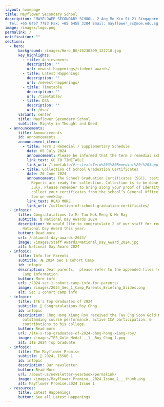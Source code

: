 ```yaml
---
layout: homepage
title: Mayflower Secondary School
description: "MAYFLOWER SECONDARY SCHOOL. 2 Ang Mo Kio St 21 Singapore 569384
  Tel: +65 6457 7783 Fax: +65 6458 3284 Email: mayflower_ss@moe.edu.sg."
image: /images/logo.png
permalink: /
notification: ""
sections:
  - hero:
      background: /images/Hero_BG/20230309_122210.jpg
      key_highlights:
        - title: Achievements
          description: ""
          url: newest-happenings/student-awards/
        - title: Latest Happenings
          description: ""
          url: /newest-happenings/
        - title: Timetable
          description: ""
          url: /timetable/
        - title: DSA
          description: ""
          url: /dsa/
      variant: center
      title: Mayflower Secondary School
      subtitle: Mighty in Thought and Deed
  - announcements:
      title: Announcements
      id: announcements
      announcement_items:
        - title: Term 3 Remedial / Supplementary Schedule
          date: 05 July 2024
          announcement: Please be informed that the term 3 remedial schedule is available.
          link_text: GO TO TIMETABLE
          link_url: /timetable/#:~:text=Term%203%20Remedial%20/%20Supplementary%20Schedule
        - title: Collection of School Graduation Certificates
          date: 26 June 2024
          announcement: The School Graduation Certificates (SGC), testimonials & CCA
            Reports are ready for collection. Collection is to be done by 31
            July. Please remember to bring along your proof of identity to
            collect your certificates from the school’s General Office, 8am to
            5pm on weekday.
          link_text: READ MORE
          link_url: /collection-of-school-graduation-certificates/
  - infopic:
      title: Congratulations to Mr Tan Kok Meng & Mr Raj
      subtitle: 🎖️ National Day Awards 2024
      description: We would like to congratulate 2 of our staff for receiving their
        National Day Award this year.
      button: Read more
      url: /national-day-awards-2024/
      image: /images/Staff Awards/National_Day_Award_2024.jpg
      alt: National Day Award 2024
  - infopic:
      title: Info for Parents
      subtitle: ⛺️ 2024 Sec 1 Cohort Camp
      id: infopic
      description: Dear parents,  please refer to the appended files for Sec1 Cohort
        Camp information
      button: More info
      url: /2024-sec-1-cohort-camp-info-for-parents/
      image: /images/2024_Sec_1_Camp_Parents_Briefing_Slides.png
      alt: Sec 1 cohort camp info
  - infopic:
      title: ITE’s Top Graduates of 2024
      subtitle: 🎉 Congratulations Roy Chng
      id: infopic
      description: Chng Hong Xiang Roy received the Tay Eng Soon Gold Medal for
        outstanding course performance, active CCA participation, &
        contributions to his college.
      button: Read more
      url: /ite-s-top-graduates-of-2024-chng-hong-xiang-roy/
      image: /images/TES_Gold_Medal___1__Roy_Chng_1.png
      alt: ITE 2024 Top Graduate
  - infopic:
      title: The Mayflower Promise
      subtitle: 📰 2024, ISSUE 1
      id: infopic
      description: Our newsletter
      button: Read More
      url: /about-us/newsletter-yearbook/permalink/
      image: /images/Mayflower_Promise__2024_Issue_1___thumb.png
      alt: Mayflower Promise,2024 Issue 1
  - resources:
      title: Latest Happenings
      button: See all Latest Happenings
---
```

